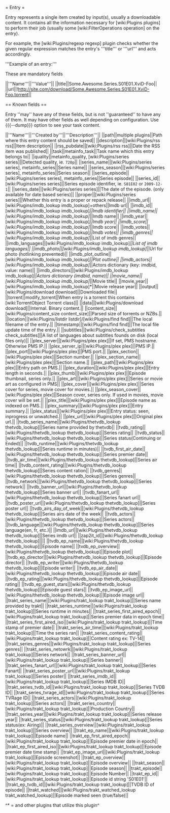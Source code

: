 = Entry =

Entry represents a single item created by input(s), usually a downloadable content.
It contains all the information necessary for [wiki:Plugins plugins] to perform their job (usually some [wiki:FilterOperations operation] on the entry).

For example, the [wiki:Plugins/regexp regexp] plugin checks whether the given regular expression matches the entry's '''title''' or '''url''' and acts accordingly.

'''Example of an entry:'''

These are mandatory fields

||'''Name'''||'''Value'''||
||title||Some.Awesome.Series.S01E01.XviD-Foo||
||url||!http://site.com/download/Some.Awesome.Series.S01E01.XviD-Foo.torrent||

== Known fields ==

Entry ''may'' have any of these fields, but is not ''guaranteed'' to have any of them. It may have other fields as well depending on configuration. Use {{{--dump}}} option to see your task content.

||'''Name'''||'''Created by'''||'''Description'''||
||path||multiple plugins||Path where this entry content should be saved||
||description||[wiki:Plugins/rss rss]||Item description||
||rss_pubdate||[wiki:Plugins/rss rss]||Date the RSS item was published||
||task||metainfo_task||Task name which this entry belongs to||
||quality||metainfo_quality, [wiki:Plugins/series series]||Detected quality, ie. `720p`||
||series_name||[wiki:Plugins/series series], metainfo_series||Series name||
||series_season||[wiki:Plugins/series series], metainfo_series||Series season||
||series_episode||[wiki:Plugins/series series], metainfo_series||Series episode||
||series_id||[wiki:Plugins/series series]||Series episode identifier, ie. `S01E02` or `2009-12-1`||
||series_date||[wiki:Plugins/series series]||The date of the episode. (only available for date based series)||
||proper||[wiki:Plugins/series series]||Whether this entry is a proper or repack release||
||imdb_url||[wiki:Plugins/imdb_lookup imdb_lookup]+others||Imdb url||
||imdb_id||[wiki:Plugins/imdb_lookup imdb_lookup]*||Imdb identifier||
||imdb_name||[wiki:Plugins/imdb_lookup imdb_lookup]*||Imdb name||
||imdb_year||[wiki:Plugins/imdb_lookup imdb_lookup]*||Imdb year||
||imdb_score||[wiki:Plugins/imdb_lookup imdb_lookup]*||Imdb score||
||imdb_votes||[wiki:Plugins/imdb_lookup imdb_lookup]*||Imdb votes||
||imdb_genres||[wiki:Plugins/imdb_lookup imdb_lookup]*||List of imdb genres||
||imdb_languages||[wiki:Plugins/imdb_lookup imdb_lookup]*||List of imdb languages||
||imdb_photo||[wiki:Plugins/imdb_lookup imdb_lookup]*||Url for photo (hotlinking prevented)||
||imdb_plot_outline||[wiki:Plugins/imdb_lookup imdb_lookup]*||Plot outline||
||imdb_actors||[wiki:Plugins/imdb_lookup imdb_lookup]*||Actors dictionary (key: imdbid, value: name)||
||imdb_directors||[wiki:Plugins/imdb_lookup imdb_lookup]*||Actors dictionary (imdbid, name)||
||movie_name||[wiki:Plugins/imdb_lookup imdb_lookup]*||Movie title||
||movie_year||[wiki:Plugins/imdb_lookup imdb_lookup]*||Movie release year||
||output||[wiki:Plugins/download download]||Downloaded file||
||torrent||modify_torrent||When entry is a torrent this contains [wiki:TorrentObject Torrent class]||
||data||[wiki:Plugins/download download]||Internal. Binary content.||
||content_size||[wiki:Plugins/content_size content_size]||Parsed size of torrents or NZBs.||
||location||[wiki:Plugins/listdir listdir]/[wiki:Plugins/find find]||The local filename of the entry.||
||timestamp||[wiki:Plugins/find find]||The local file update time of the entry.||
||subtitles||[wiki:Plugins/check_subtitles check_subtitles]||A list of languages about subtitles founds on disk (local files only)||
||plex_server||[wiki:Plugins/plex plex]||If set, PMS hostname. Otherwise PMS IP.||
||plex_server_ip||[wiki:Plugins/plex plex]||PMS IP.||
||plex_port||[wiki:Plugins/plex plex]||PMS port.||
||plex_section||[wiki:Plugins/plex plex]||Section number.||
||plex_section_name||[wiki:Plugins/plex plex]||Section name.||
||plex_path||[wiki:Plugins/plex plex]||Entry path on PMS.||
||plex_duration||[wiki:Plugins/plex plex]||Entry length in seconds.||
||plex_thumb||[wiki:Plugins/plex plex]||Episode thumbnail, series only.||
||plex_art||[wiki:Plugins/plex plex]||Series or movie art as configured in PMS||
||plex_cover||[wiki:Plugins/plex plex]||Series cover for series, movie cover for movies.||
||plex_season_cover||[wiki:Plugins/plex plex]||Season cover, series only. If used in movies, movie cover will be set.||
||plex_title||[wiki:Plugins/plex plex]||Episode name as indexed on PMS.||
||plex_summary||[wiki:Plugins/plex plex]||Entry summary.||
||plex_status||[wiki:Plugins/plex plex]||Entry status: seen, inprogress or unwatched.||
||plex_url||[wiki:Plugins/plex plex]||Original plex url.||
||tvdb_series_name||[wiki:Plugins/thetvdb_lookup thetvdb_lookup]||Series name provided by thetvdb||
||tvdb_rating||[wiki:Plugins/thetvdb_lookup thetvdb_lookup]||Series rating||
||tvdb_status||[wiki:Plugins/thetvdb_lookup thetvdb_lookup]||Series status(Continuing or Ended)||
||tvdb_runtime||[wiki:Plugins/thetvdb_lookup thetvdb_lookup]||Series runtime in minutes)||
||tvdb_first_air_date||[wiki:Plugins/thetvdb_lookup thetvdb_lookup]||Series premier date||
||tvdb_air_time||[wiki:Plugins/thetvdb_lookup thetvdb_lookup]||Series air time||
||tvdb_content_rating||[wiki:Plugins/thetvdb_lookup thetvdb_lookup]||Series content ration||
||tvdb_genres||[wiki:Plugins/thetvdb_lookup thetvdb_lookup]||Series genres||
||tvdb_network||[wiki:Plugins/thetvdb_lookup thetvdb_lookup]||Series network||
||tvdb_banner_url||[wiki:Plugins/thetvdb_lookup thetvdb_lookup]||Series banner url||
||tvdb_fanart_url||[wiki:Plugins/thetvdb_lookup thetvdb_lookup]||Series fanart url||
||tvdb_poster_url||[wiki:Plugins/thetvdb_lookup thetvdb_lookup]||Series poster url||
||tvdb_airs_day_of_week||[wiki:Plugins/thetvdb_lookup thetvdb_lookup]||Series airs date of the week||
||tvdb_actors||[wiki:Plugins/thetvdb_lookup thetvdb_lookup]||Series actors||
||tvdb_language||[wiki:Plugins/thetvdb_lookup thetvdb_lookup]||Series language(en, fr, etc.)||
||imdb_url||[wiki:Plugins/thetvdb_lookup thetvdb_lookup]||Series imdb url||
||zap2it_id||[wiki:Plugins/thetvdb_lookup thetvdb_lookup]||||
||tvdb_ep_name||[wiki:Plugins/thetvdb_lookup thetvdb_lookup]||Episode name||
||tvdb_ep_overview||[wiki:Plugins/thetvdb_lookup thetvdb_lookup]||Episode plot||
||tvdb_ep_director||[wiki:Plugins/thetvdb_lookup thetvdb_lookup]||Episode director||
||tvdb_ep_writer||[wiki:Plugins/thetvdb_lookup thetvdb_lookup]||Episode writer||
||tvdb_ep_air_date||[wiki:Plugins/thetvdb_lookup thetvdb_lookup]||Episode air date||
||tvdb_ep_rating||[wiki:Plugins/thetvdb_lookup thetvdb_lookup]||Episode rating||
||tvdb_ep_guest_stars||[wiki:Plugins/thetvdb_lookup thetvdb_lookup]||Episode guest stars||
||tvdb_ep_image_url||[wiki:Plugins/thetvdb_lookup thetvdb_lookup]||Episode image url||
||trakt_series_name||[wiki:Plugins/trakt_lookup trakt_lookup]||Series name provided by trakt||
||trakt_series_runtime||[wiki:Plugins/trakt_lookup trakt_lookup]||Series runtime in minutes||
||trakt_series_first_aired_epoch||[wiki:Plugins/trakt_lookup trakt_lookup]||Series premier data in epoch time||
||trakt_series_first_aired_iso||[wiki:Plugins/trakt_lookup trakt_lookup]||Time stamp of premier date||
||trakt_series_air_time||[wiki:Plugins/trakt_lookup trakt_lookup]||Time the series ran||
||trakt_series_content_rating||[wiki:Plugins/trakt_lookup trakt_lookup]||Content rating ex: TV-14||
||trakt_series_genres||[wiki:Plugins/trakt_lookup trakt_lookup]||Series genres||
||trakt_series_netowrk||[wiki:Plugins/trakt_lookup trakt_lookup]||Series network||
||trakt_series_banner_url||[wiki:Plugins/trakt_lookup trakt_lookup]||Series banner||
||trakt_series_fanart_url||[wiki:Plugins/trakt_lookup trakt_lookup]||Series Fanart||
||trakt_series_poster_url||[wiki:Plugins/trakt_lookup trakt_lookup]||Series poster||
||trakt_series_imdb_id||[wiki:Plugins/trakt_lookup trakt_lookup]||Series IMDB ID||
||trakt_series_tvdb_id||[wiki:Plugins/trakt_lookup trakt_lookup]||Series TVDB ID||
||trakt_series_tvrage_id||[wiki:Plugins/trakt_lookup trakt_lookup]||Series TVRage ID||
||trakt_series_actors||[wiki:Plugins/trakt_lookup trakt_lookup]||Series actors||
||trakt_series_country||[wiki:Plugins/trakt_lookup trakt_lookup]||Production Country||
||trakt_series_year||[wiki:Plugins/trakt_lookup trakt_lookup]||Series release year||
||trakt_series_status||[wiki:Plugins/trakt_lookup trakt_lookup]||Series status(ex: Airing)||
||trakt_series_overview||[wiki:Plugins/trakt_lookup trakt_lookup]||Series overview||
||trakt_ep_name||[wiki:Plugins/trakt_lookup trakt_lookup]||Episode name||
||trakt_ep_first_aired_epoch||[wiki:Plugins/trakt_lookup trakt_lookup]||Episode premier date in epoch||
||trakt_ep_first_aired_iso||[wiki:Plugins/trakt_lookup trakt_lookup]||Episode premier date time stamp||
||trakt_ep_image_url||[wiki:Plugins/trakt_lookup trakt_lookup]||Episode screenshot||
||trakt_ep_overview||[wiki:Plugins/trakt_lookup trakt_lookup]||Episode overview||
||trakt_season||[wiki:Plugins/trakt_lookup trakt_lookup]||Episode season||
||trakt_episode||[wiki:Plugins/trakt_lookup trakt_lookup]||Episode Number||
||trakt_ep_id||[wiki:Plugins/trakt_lookup trakt_lookup]||Episode id string 'S01E01'||
||trakt_ep_tvdb_id||[wiki:Plugins/trakt_lookup trakt_lookup]||TVDB ID of episode||
||trakt_watched||[wiki:Plugins/trakt_watched_lookup trakt_watched_lookup]||Episode marked seen (true/false)||

^* = and other plugins that utilize this plugin^
